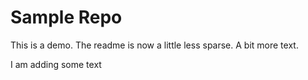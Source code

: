 # Sample Repo

This is a demo.  The readme is now a little less sparse.  A bit more text.

I am adding some text
